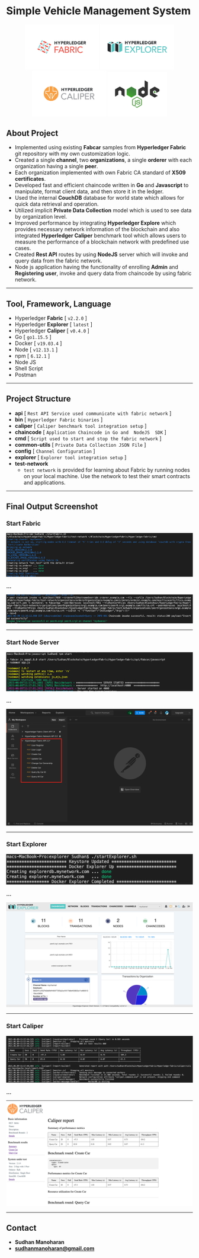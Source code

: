 # Simple Vehicle Management System

<div style="text-align: center"> 
<img src="./screenshots/fabric.png" width="200"/>
<img src="./screenshots/explorer.png" width="200"/>
<img src="./screenshots/caliper.png" width="200"/>
<img src="./screenshots/node.png" width="160"/>
</div>

## About Project

- Implemented using existing **Fabcar** samples from **Hyperledger Fabric** git repository with my own customization logic.
- Created a single **channel**, two **organizations**, a single **orderer** with each organization having a single **peer**.
- Each organization implemented with own Fabric CA standard of **X509 certificates**.
- Developed fast and efficient chaincode written in **Go** and **Javascript** to manipulate, format client data, and then store it in the ledger.
- Used the internal **CouchDB** database for world state which allows for quick data retrieval and operation.
- Utilized implicit **Private Data Collection** model which is used to see data by organization level.
- Improved performance by integrating **Hyperledger Explore** which provides necessary network information of the blockchain and also integrated **Hyperledger Caliper** benchmark tool which allows users to measure the performance of a blockchain network with predefined use cases.
- Created **Rest API** routes by using **NodeJS** server which will invoke and query data from the fabric network.
- Node js application having the functionality of enrolling **Admin** and **Registering user**, invoke and query data from chaincode by using fabric network.

---

## Tool, Framework, Language

- Hyperledger **Fabric** [ `v2.2.0` ]
- Hyperledger **Explorer** [ `latest` ]
- Hyperledger **Caliper** [ `v0.4.0` ]
- Go [ `go1.15.5` ]
- Docker [ `v19.03.4` ]
- Node [ `v12.13.1` ]
- npm [ `6.12.1` ]
- Node JS
- Shell Script
- Postman

---

## Project Structure

- **api** [ `Rest API Service used communicate with fabric network` ]
- **bin** [ `Hyperledger Fabric binaries` ]
- **caliper** [ `Caliper benchmark tool integration setup` ]
- **chaincode** [ `Application Chaincode in Go and  NodeJS  SDK` ]
- **cmd** [ `Script used to start and stop the fabric network`  ]
- **common-utils** [ `Private Data Collection JSON File` ]
- **config** [ `Channel Configuration` ]
- **explorer** [ `Explorer tool integration setup` ]
- **test-network**
  - `test network` is provided for learning about Fabric by running nodes on your local machine. Use the network to test their smart contracts and applications.

---

## Final Output Screenshot

### Start Fabric

<div> 
  <img src="./screenshots/network_start.png"/>
</div>

**...**

<div> 
  <img src="./screenshots/Network_Start_OP.png"/>
</div>

---

### Start Node Server

<div> 
  <img src="./screenshots/Start_Server.png"/>
</div>

**...**

<div> 
  <img src="./screenshots/Postman_API'S.png"/>
</div>

---

### Start Explorer

<div> 
  <img src="./screenshots/Start_Explorer.png"/>
</div>

**...**

<div> 
  <img src="./screenshots/Explorer_OP.png"/>
</div>

---

### Start Caliper

<div> 
  <img src="./screenshots/Caliper_Start.png"/>
</div>

**...**

<div> 
  <img src="./screenshots/Caliper_OT.png"/>
</div>

---

## Contact

- **Sudhan Manoharan**
- **sudhanmanoharan@gmail.com**
